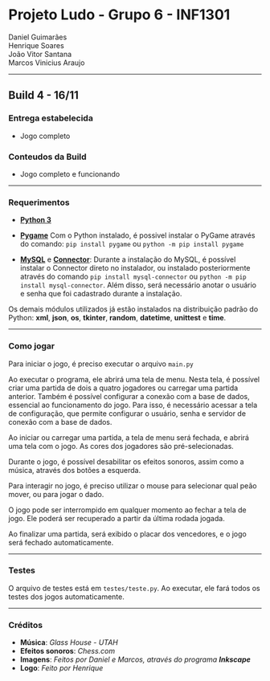 # Projeto Ludo - Grupo 6 - INF1301
Daniel Guimarães    
Henrique Soares    
João Vitor Santana    
Marcos Vinicius Araujo

----
## Build 4 - 16/11
### Entrega estabelecida
* Jogo completo

### Conteudos da Build
* Jogo completo e funcionando

----
### Requerimentos
* [**Python 3**](https://python.org) 

* [**Pygame**](https://www.pygame.org/wiki/GettingStarted) Com o Python instalado, é possivel instalar o PyGame através do comando:
`pip install pygame` ou `python -m pip install pygame`
* [**MySQL**](https://dev.mysql.com/downloads/installer/) e [**Connector**](https://dev.mysql.com/downloads/connector/python/):
Durante a instalação do MySQL, é possível instalar o Connector direto no instalador, ou instalado posteriormente
  através do comando `pip install mysql-connector` ou `python -m pip install mysql-connector`. Além disso, será necessário anotar o usuário
  e senha que foi cadastrado durante a instalação.

Os demais módulos utilizados já estão instalados na distribuição padrão do Python: 
**xml**, **json**, **os**, **tkinter**, **random**, **datetime**, **unittest** e **time**.

----
### Como jogar
Para iniciar o jogo, é preciso executar o arquivo `main.py`

Ao executar o programa, ele abrirá uma tela de menu. Nesta tela, é possível criar uma partida de dois a quatro jogadores ou carregar uma partida anterior.
 Também é possível configurar a conexão com a base de dados, essencial ao funcionamento do jogo. Para isso, é necessário acessar a tela de configuração, que permite
 configurar o usuário, senha e servidor de conexão com a base de dados.

Ao iniciar ou carregar uma partida, a tela de menu será fechada, e abrirá uma tela com o jogo. As cores dos jogadores são pré-selecionadas.

Durante o jogo, é possível desabilitar os efeitos sonoros, assim como a música, através dos botões a esquerda.

Para interagir no jogo, é preciso utilizar o mouse para selecionar qual peão mover, ou para jogar o dado.

O jogo pode ser interrompido em qualquer momento ao fechar a tela de jogo. Ele poderá ser recuperado a partir da última rodada jogada.

Ao finalizar uma partida, será exibido o placar dos vencedores, e o jogo será fechado automaticamente.

----
### Testes
O arquivo de testes está em `testes/teste.py`. Ao executar, ele fará todos os testes dos jogos automaticamente.

----
### Créditos
* **Música**: *Glass House - UTAH*
* **Efeitos sonoros**: *Chess.com*
* **Imagens**: *Feitos por Daniel e Marcos, através do programa **Inkscape***
* **Logo**: *Feito por Henrique*
